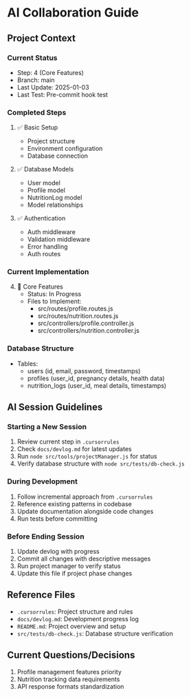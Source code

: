 # AI Collaboration Guide

## Project Context

### Current Status

- Step: 4 (Core Features)
- Branch: main
- Last Update: 2025-01-03
- Last Test: Pre-commit hook test

### Completed Steps

1. ✅ Basic Setup

   - Project structure
   - Environment configuration
   - Database connection

2. ✅ Database Models

   - User model
   - Profile model
   - NutritionLog model
   - Model relationships

3. ✅ Authentication
   - Auth middleware
   - Validation middleware
   - Error handling
   - Auth routes

### Current Implementation

4. 🔄 Core Features
   - Status: In Progress
   - Files to Implement:
     - src/routes/profile.routes.js
     - src/routes/nutrition.routes.js
     - src/controllers/profile.controller.js
     - src/controllers/nutrition.controller.js

### Database Structure

- Tables:
  - users (id, email, password, timestamps)
  - profiles (user_id, pregnancy details, health data)
  - nutrition_logs (user_id, meal details, timestamps)

## AI Session Guidelines

### Starting a New Session

1. Review current step in `.cursorrules`
2. Check `docs/devlog.md` for latest updates
3. Run `node src/tools/projectManager.js` for status
4. Verify database structure with `node src/tests/db-check.js`

### During Development

1. Follow incremental approach from `.cursorrules`
2. Reference existing patterns in codebase
3. Update documentation alongside code changes
4. Run tests before committing

### Before Ending Session

1. Update devlog with progress
2. Commit all changes with descriptive messages
3. Run project manager to verify status
4. Update this file if project phase changes

## Reference Files

- `.cursorrules`: Project structure and rules
- `docs/devlog.md`: Development progress log
- `README.md`: Project overview and setup
- `src/tests/db-check.js`: Database structure verification

## Current Questions/Decisions

1. Profile management features priority
2. Nutrition tracking data requirements
3. API response formats standardization
